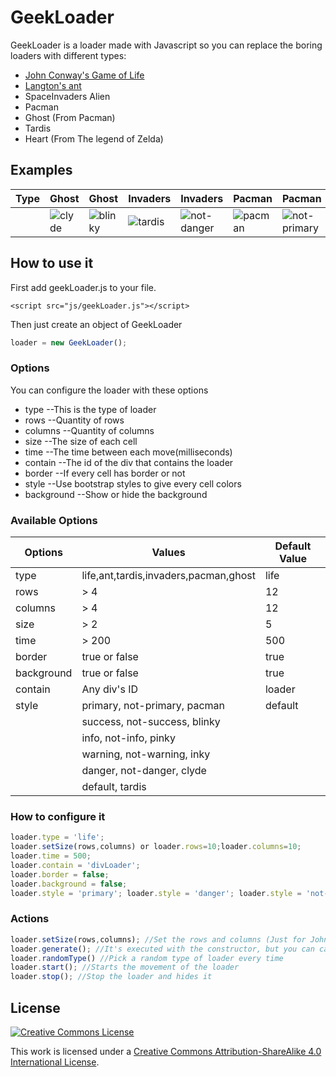 # GeekLoader
GeekLoader is a loader made with Javascript so you can replace the boring loaders with different types:
* [John Conway's Game of Life](https://en.wikipedia.org/wiki/Conway%27s_Game_of_Life)
* [Langton's ant](https://en.wikipedia.org/wiki/Langton%27s_ant)
* SpaceInvaders Alien
* Pacman
* Ghost (From Pacman)
* Tardis
* Heart (From The legend of Zelda)

## Examples

Type | Ghost | Ghost | Invaders | Invaders | Pacman | Pacman | Tardis
---- | ----- | ----- | -------- | -------- | ------ | ------ | ------
     |![clyde](https://cloud.githubusercontent.com/assets/10358977/12769464/e8910d76-c9f6-11e5-94ea-3ff96aee1ee9.gif) | ![blinky](https://cloud.githubusercontent.com/assets/10358977/12769566/ba50f542-c9f7-11e5-819d-55a252d9a0cd.gif) | ![tardis](https://cloud.githubusercontent.com/assets/10358977/12769567/be5bdb3e-c9f7-11e5-9bdd-3dd7100c1100.gif) | ![not-danger](https://cloud.githubusercontent.com/assets/10358977/12769568/be843f16-c9f7-11e5-9b34-6d8442b81d5e.gif) | ![pacman](https://cloud.githubusercontent.com/assets/10358977/12769577/ccbe79a2-c9f7-11e5-8b19-0aeb2d22ea00.gif) | ![not-primary](https://cloud.githubusercontent.com/assets/10358977/12769578/ccc58512-c9f7-11e5-9b9d-547e2a3501aa.gif) | ![tardis](https://cloud.githubusercontent.com/assets/10358977/12769579/cccb434e-c9f7-11e5-8772-4a9a707dbf97.gif)

## How to use it
First add geekLoader.js to your file.
```
<script src="js/geekLoader.js"></script>
```

Then just create an object of GeekLoader

```javascript
loader = new GeekLoader();
```

### Options
You can configure the loader with these options
- type --This is the type of loader
- rows --Quantity of rows
- columns --Quantity of columns
- size --The size of each cell
- time --The time between each move(milliseconds)
- contain --The id of the div that contains the loader
- border --If every cell has border or not
- style --Use bootstrap styles to give every cell colors
- background --Show or hide the background

### Available Options
Options | Values | Default Value
------- | ------ | -------------
type | life,ant,tardis,invaders,pacman,ghost | life
rows | > 4 | 12
columns | > 4 | 12
size | > 2 | 5
time | > 200 | 500
border | true or false | true
background | true or false | true
contain | Any div's ID | loader
style | primary, not-primary, pacman | default
      | success, not-success, blinky
      | info, not-info, pinky
      | warning, not-warning, inky
      | danger, not-danger, clyde
      | default, tardis


### How to configure it
```javascript
loader.type = 'life';
loader.setSize(rows,columns) or loader.rows=10;loader.columns=10;
loader.time = 500;
loader.contain = 'divLoader';
loader.border = false;
loader.background = false;
loader.style = 'primary'; loader.style = 'danger'; loader.style = 'not-danger';
```

### Actions
```javascript
loader.setSize(rows,columns); //Set the rows and columns (Just for John Conway's Game of Life and Langton's Ant)
loader.generate(); //It's executed with the constructor, but you can call it anytime. It generates the board (Only for John Conway's Game of Life)
loader.randomType() //Pick a random type of loader every time
loader.start(); //Starts the movement of the loader
loader.stop(); //Stop the loader and hides it
```

## License

[![Creative Commons License](https://i.creativecommons.org/l/by-sa/4.0/88x31.png)](http://creativecommons.org/licenses/by-sa/4.0/)

This work is licensed under a [Creative Commons Attribution-ShareAlike 4.0 International License](http://creativecommons.org/licenses/by-sa/4.0/).

